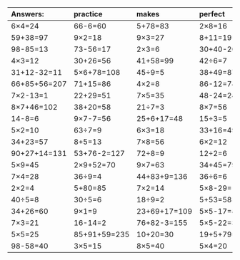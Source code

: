 | Answers: | practice | makes | perfect | ! |
| :--- | :--- | :--- | :--- | :--- |
| 6×4=24 | 66-6=60 | 5+78=83 | 2×8=16 | 74-13=61 | 
| 59+38=97 | 9×2=18 | 9×3=27 | 8+11=19 | 5×8=40 | 
| 98-85=13 | 73-56=17 | 2×3=6 | 30+40-20=50 | 15+22+10=47 | 
| 4×3=12 | 30+26=56 | 41+58=99 | 42÷6=7 | 48+60-35=73 | 
| 31+12-32=11 | 5×6+78=108 | 45÷9=5 | 38+49=87 | 47+29+41=117 | 
| 66+85+56=207 | 71+15=86 | 4×2=8 | 86-12=74 | 7×7=49 | 
| 7×2-13=1 | 22+29=51 | 7×5=35 | 48-24=24 | 14÷2=7 | 
| 8×7+46=102 | 38+20=58 | 21÷7=3 | 8×7=56 | 73-73=0 | 
| 14-8=6 | 9×7-7=56 | 25+6+17=48 | 15÷3=5 | 64+24=88 | 
| 5×2=10 | 63÷7=9 | 6×3=18 | 33+16=49 | 94+56-91=59 | 
| 34+23=57 | 8+5=13 | 7×8=56 | 6×2=12 | 16÷4=4 | 
| 90+27+14=131 | 53+76-2=127 | 72÷8=9 | 12÷2=6 | 28÷4=7 | 
| 5×9=45 | 2×9+52=70 | 9×7=63 | 34+45=79 | 4×7=28 | 
| 7×4=28 | 36÷9=4 | 44+83+9=136 | 36÷6=6 | 9×4=36 | 
| 2×2=4 | 5+80=85 | 7×2=14 | 5×8-29=11 | 12+98+68=178 | 
| 40÷5=8 | 30÷5=6 | 18÷9=2 | 5+53=58 | 90+93+28=211 | 
| 34+26=60 | 9×1=9 | 23+69+17=109 | 5×5-17=8 | 3×9=27 | 
| 7×3=21 | 16-14=2 | 76+82-3=155 | 5×5-22=3 | 8×1=8 | 
| 5×5=25 | 85+91+59=235 | 10+20=30 | 19+5+79=103 | 9×7+3=66 | 
| 98-58=40 | 3×5=15 | 8×5=40 | 5×4=20 | 49-47=2 | 
